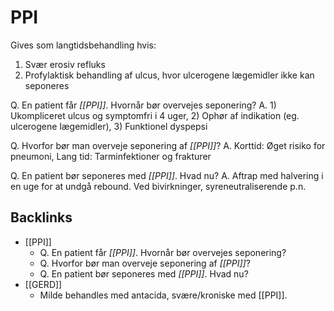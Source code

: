 # PPI
Gives som langtidsbehandling hvis:
1. Svær erosiv refluks
2. Profylaktisk behandling af ulcus, hvor ulcerogene lægemidler ikke kan seponeres

Q. En patient får *[[PPI]]*. Hvornår bør overvejes seponering?
A. 1) Ukompliceret ulcus og symptomfri i 4 uger, 2) Ophør af indikation (eg. ulcerogene lægemidler), 3) Funktionel dyspepsi

Q. Hvorfor bør man overveje seponering af *[[PPI]]*?
A. Korttid: Øget risiko for pneumoni, Lang tid: Tarminfektioner og frakturer

Q. En patient bør seponeres med *[[PPI]]*. Hvad nu?
A. Aftrap med halvering i en uge for at undgå rebound. Ved bivirkninger, syreneutraliserende p.n.

## Backlinks
* [[PPI]]
	* Q. En patient får *[[PPI]]*. Hvornår bør overvejes seponering?
	* Q. Hvorfor bør man overveje seponering af *[[PPI]]*?
	* Q. En patient bør seponeres med *[[PPI]]*. Hvad nu?
* [[GERD]]
	* Milde behandles med antacida, svære/kroniske med [[PPI]].

<!-- #anki/tag/med/Pharmacology #anki/deck/Medicine -->

<!-- {BearID:CDB81AB0-7827-4AC0-A5EA-7D76CA2DCA03-17080-0000365333396CC0} -->
